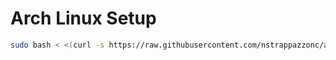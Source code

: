 # Arch Linux Setup

```bash
sudo bash < <(curl -s https://raw.githubusercontent.com/nstrappazzonc/archlinux/main/install.sh)
```
